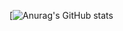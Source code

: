 <!---
ibarra2521/ibarra2521 is a ✨ special ✨ repository because its `README.md` (this file) appears on your GitHub profile.
You can click the Preview link to take a look at your changes.
--->

[![Anurag's GitHub stats](https://github-readme-stats.vercel.app/api?username=ibarra2521&show_icons=true&theme=onedark)

<!---
![Anurag's GitHub stats](https://github-readme-stats.vercel.app/api?username=anuraghazra&show_icons=true&theme=radical)

dark, radical, merko, gruvbox, tokyonight, onedark, cobalt, synthwave, highcontrast, dracula
--->
